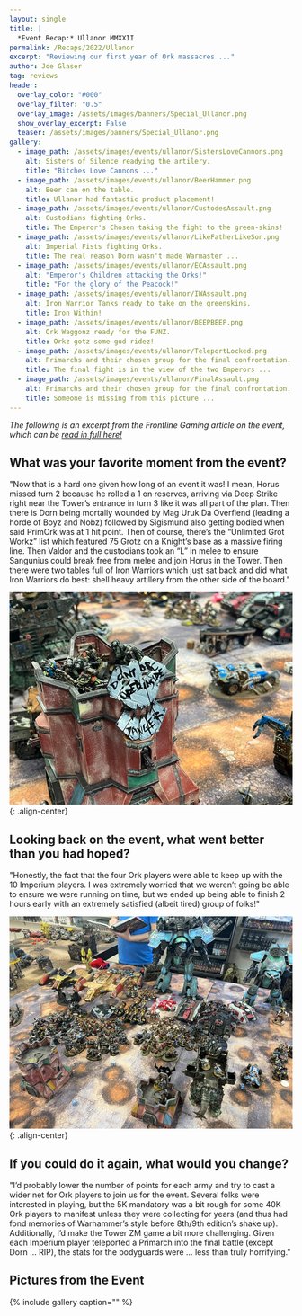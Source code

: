 ```yaml
---
layout: single
title: |
  *Event Recap:* Ullanor MMXXII
permalink: /Recaps/2022/Ullanor
excerpt: "Reviewing our first year of Ork massacres ..." 
author: Joe Glaser
tag: reviews
header:
  overlay_color: "#000"
  overlay_filter: "0.5"
  overlay_image: /assets/images/banners/Special_Ullanor.png
  show_overlay_excerpt: False
  teaser: /assets/images/banners/Special_Ullanor.png
gallery:
  - image_path: /assets/images/events/ullanor/SistersLoveCannons.png
    alt: Sisters of Silence readying the artilery.
    title: "Bitches Love Cannons ..."
  - image_path: /assets/images/events/ullanor/BeerHammer.png
    alt: Beer can on the table.
    title: Ullanor had fantastic product placement!
  - image_path: /assets/images/events/ullanor/CustodesAssault.png
    alt: Custodians fighting Orks.
    title: The Emperor's Chosen taking the fight to the green-skins!
  - image_path: /assets/images/events/ullanor/LikeFatherLikeSon.png
    alt: Imperial Fists fighting Orks.
    title: The real reason Dorn wasn't made Warmaster ...
  - image_path: /assets/images/events/ullanor/ECAssault.png
    alt: "Emperor's Children attacking the Orks!" 
    title: "For the glory of the Peacock!"
  - image_path: /assets/images/events/ullanor/IWAssault.png
    alt: Iron Warrior Tanks ready to take on the greenskins.
    title: Iron Within!
  - image_path: /assets/images/events/ullanor/BEEPBEEP.png
    alt: Ork Waggonz ready for the FUNZ.
    title: Orkz gotz some gud ridez!
  - image_path: /assets/images/events/ullanor/TeleportLocked.png
    alt: Primarchs and their chosen group for the final confrontation.
    title: The final fight is in the view of the two Emperors ...
  - image_path: /assets/images/events/ullanor/FinalAssault.png
    alt: Primarchs and their chosen group for the final confrontation.
    title: Someone is missing from this picture ...
---
```


*The following is an excerpt from the Frontline Gaming article on the event, which can be [read in full here!](https://frontlinegaming.org/2022/11/14/horus-heresy-ullanor-scenario-interview/)*

## What was your favorite moment from the event?
"Now that is a hard one given how long of an event it was! I mean, Horus missed turn 2 because he rolled a 1 on reserves, arriving via Deep Strike right near the Tower’s entrance in turn 3 like it was all part of the plan. Then there is Dorn being mortally wounded by Mag Uruk Da Overfiend (leading a horde of Boyz and Nobz) followed by Sigismund also getting bodied when said PrimOrk was at 1 hit point. Then of course, there’s the “Unlimited Grot Workz” list which featured 75 Grotz on a Knight’s base as a massive firing line. Then Valdor and the custodians took an “L” in melee to ensure Sangunius could break free from melee and join Horus in the Tower. Then there were two tables full of Iron Warriors which just sat back and did what Iron Warriors do best: shell heavy artillery from the other side of the board."

![image-center](/assets/images/events/ullanor/DontOrk.png){: .align-center}

## Looking back on the event, what went better than you had hoped?
"Honestly, the fact that the four Ork players were able to keep up with the 10 Imperium players. I was extremely worried that we weren’t going be able to ensure we were running on time, but we ended up being able to finish 2 hours early with an extremely satisfied (albeit tired) group of folks!"

![image-center](/assets/images/events/ullanor/CenterTable.png){: .align-center}

## If you could do it again, what would you change?
"I’d probably lower the number of points for each army and try to cast a wider net for Ork players to join us for the event. Several folks were interested in playing, but the 5K mandatory was a bit rough for some 40K Ork players to manifest unless they were collecting for years (and thus had fond memories of Warhammer’s style before 8th/9th edition’s shake up). Additionally, I’d make the Tower ZM game a bit more challenging. Given each Imperium player teleported a Primarch into the final battle (except Dorn … RIP), the stats for the bodyguards were … less than truly horrifying."

## Pictures from the Event

{% include gallery caption="" %}